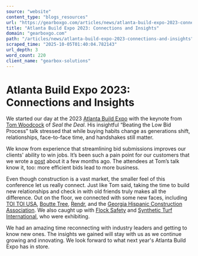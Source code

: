 ```yaml
---
source: "website"
content_type: "blogs_resources"
url: "https://gearboxgo.com/articles/news/atlanta-build-expo-2023-connections-and-insights"
title: "Atlanta Build Expo 2023: Connections and Insights"
domain: "gearboxgo.com"
path: "/articles/news/atlanta-build-expo-2023-connections-and-insights"
scraped_time: "2025-10-05T01:40:04.782143"
url_depth: 3
word_count: 220
client_name: "gearbox-solutions"
---
```


# Atlanta Build Expo 2023: Connections and Insights

We started our day at the 2023 [Atlanta Build Expo](https://buildexpousa.com/atlanta-build-expo/) with the keynote from [Tom Woodcock](https://www.tomwoodcocksealthedeal.com/) of _Seal the Deal_. His insightful “Beating the Low Bid Process” talk stressed that while buying habits change as generations shift, relationships, face-to-face time, and handshakes still matter.

We know from experience that streamlining bid submissions improves our clients' ability to win jobs. It’s been such a pain point for our customers that we wrote a [post](https://gearboxgo.com/articles/web-application-development/how-custom-software-can-solve-specialty-contractors-unique-challenges) about it a few months ago. The attendees at Tom’s talk know it, too: more efficient bids lead to more business.

Even though construction is a vast market, the smaller feel of this conference let us really connect. Just like Tom said, taking the time to build new relationships and check in with old friends truly makes all the difference. Out on the floor, we connected with some new faces, including [TOI TOI USA](https://toitoiusa.com/), [Boutte Tree](https://www.bouttetree.com/), [Rendr](https://rendr.com/), and the [Georgia Hispanic Construction Association](https://www.georgiahca.org/). We also caught up with [Flock Safety](https://www.flocksafety.com/) and [Synthetic Turf International](https://synthetic-turf.com/), who were exhibiting.

We had an amazing time reconnecting with industry leaders and getting to know new ones. The insights we gained will stay with us as we continue growing and innovating. We look forward to what next year's Atlanta Build Expo has in store.